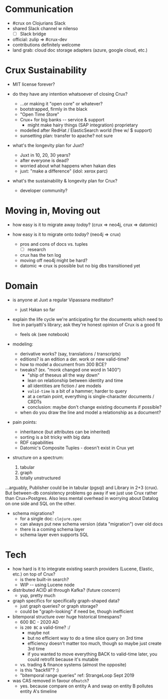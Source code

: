 # Communication

- #crux on Clojurians Slack
- shared Slack channel w nilenso
  - [ ] Slack bridge
- official: zulip => #crux-dev
- contributions definitely welcome
- land grab: cloud doc storage adapters (azure, google cloud, etc.)

# Crux Sustainability

- MIT license forever?
- do they have any intention whatsoever of closing Crux? 
  - ...or making it "open core" or whatever?
  - bootstrapped, firmly in the black
  - "Open Time Store"
  - Crux+ for big banks -- service & support
    - might make hairy things (SAP integration) proprietary
  - modelled after RedHat / ElasticSearch world (free w/ $ support)
  - sunsetting plan: transfer to apache? not sure

- what's the longevity plan for Juxt?
  - Juxt in 10, 20, 30 years?
  - after everyone is dead?
  - worried about what happens when hakan dies
  - juxt: "make a difference" (idol: xerox parc)

- what's the sustainability & longevity plan for Crux?
  - developer community?

# Moving in, Moving out

- how easy is it to migrate away *today*? 
  (crux => neo4j, crux => datomic)

- how easy is it to migrate onto *today*? (neo4j => crux)
  - pros and cons of docs vs. tuples
    - [ ] research
  - crux has the txn log
  - moving off neo4j might be hard?
  - datomic => crux is possible but no big dbs transitioned yet

# Domain

- is anyone at Juxt a regular Vipassana meditator?
  - just Hakan so far

- explain the life cycle we're anticipating for the documents which need to live in pariyatti's library; ask they're honest opinion of Crux is a good fit
  - feels ok (see notebook)

- modeling:
  - derivative works? (say, translations / transcripts)
  - editions? is an edition a der. work or new valid-time?
  - how to model a document from 300 BCE?
  - tweaks? (ex. "monk changed one word in 1400")
    - "ship of theseus all the way down"
    - lean on relationship between identity and time
    - all identities are fiction / are models
    - `valid-time` is a bit of a hammer; harder to query
    - at a certain point, everything is single-character documents / CRDTs
    - conclusion: maybe don't change existing documents if possible?
  - when do you draw the line and model a relationship as a document?

- pain points:
  - inheritance (but attributes can be inherited)
  - sorting is a bit tricky with big data
  - RDF capabilities
  - Datomic's Composite Tuples - doesn't exist in Crux yet

- structure on a spectrum:
  1. tabular
  2. graph
  3. totally unstructured

...arguably, Publisher could be in tabular (pgsql) and Library in 2+3 (crux). But between-db consistency problems go away if we just use Crux rather than Crux+Postgres. Also less mental overhead in worrying about Datalog on one side and SQL on the other.

- schema migrations?
  - for a single doc: `clojure.spec`
  - can always put new schema version (data "migration") over old docs
  - there is a coming schema layer
  - schema layer even supports SQL

# Tech

- how hard is it to integrate existing search providers (Lucene, Elastic, etc.) on top of Crux?
  - is there built-in search?
  - WIP -- using Lucene node
- distributed ACID all through Kafka? (future concern)
  - yup, pretty much
- graph specifics for specifically graph-shaped data?
  - just graph queries? or graph storage?
  - could be "graph-looking" if need be, though inefficient
- bitemporal structure over huge historical timespans?
  - 600 BC - 2020 AD
  - is `200 BC` a valid-time? :/
      - maybe not
      - but no efficient way to do a time slice query on 3rd time 
      - efficiency doesn't matter too much, though so maybe just create 3rd time
      - if you wanted to move everything BACK to valid-time later, you could retrofit because it's mutable
  - vs. trading & finance systems (almost the opposite)
  - is this "backfill"? :)
  - "bitemporal range queries" ref: StrangeLoop Sept 2019
- was CAS removed in favour of`match`?
  - yes. because compare on entity A and swap on entity B pollutes entity A's timeline


